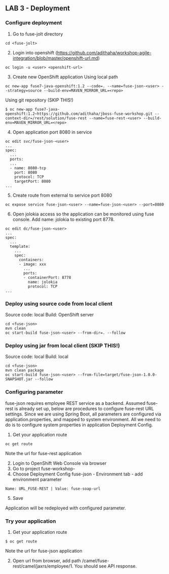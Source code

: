 
## LAB 3 - Deployment

### Configure deployment

1. Go to fuse-jolt directory
```
cd <fuse-jolt>
```
2. Login into openshift (https://github.com/adithaha/workshop-agile-integration/blob/master/openshift-url.md)
```
oc login -u <user> <openshift-url>
```
3. Create new OpenShift application
Using local path
```
oc new-app fuse7-java-openshift:1.2 --code=. --name=fuse-json-<user> --strategy=source --build-env=MAVEN_MIRROR_URL=<repo>
```

Using git repository (SKIP THIS!)
```
$ oc new-app fuse7-java-openshift:1.2~https://github.com/adithaha/jboss-fuse-workshop.git --context-dir=/rest/solution/fuse-rest --name=fuse-rest-<user> --build-env=MAVEN_MIRROR_URL=<repo>
```

4. Open application port 8080 in service
```
oc edit svc/fuse-json-<user>
...
spec:
  ...
  ports:
  ...
  - name: 8080-tcp
    port: 8080
    protocol: TCP
    targetPort: 8080
...
```
5. Create route from external to service port 8080
```
oc expose service fuse-json-<user> --name=fuse-json-<user> --port=8080
```

6. Open jolokia access so the application can be monitored using fuse console. Add name: jolokia to existing port 8778.
```
oc edit dc/fuse-json-<user>
...
spec:
  ...
  template:
    ...
    spec:
      containers:
      - image: xxx
        ...
        ports:
        - containerPort: 8778
          name: jolokia
          protocol: TCP
...
```

### Deploy using source code from local client
Source code: local
Build: OpenShift server
```
cd <fuse-json>
mvn clean
oc start-build fuse-json-<user> --from-dir=. --follow
```

### Deploy using jar from local client (SKIP THIS!)
Source code: local
Build: local
```
cd <fuse-json>
mvn clean package
oc start-build fuse-json-<user> --from-file=target/fuse-json-1.0.0-SNAPSHOT.jar --follow
```

### Configuring parameter
fuse-json requires employee REST service as a backend. Assumed fuse-rest is already set up, below are procedures to configure fuse-rest URL settings. Since we are using Spring Boot, all parameters are configured via application.properties, and mapped to system environment. All we need to do is to configure system properties in application Deployment Config.

1. Get your application route
```
oc get route
```
Note the url for fuse-rest application 

2. Login to OpenShift Web Console via browser <openshift-url>
3. Go to project fuse-workshop-<user>
4. Choose Deployment Config fuse-json - Environment tab - add environment parameter
  ```
  Name: URL_FUSE-REST | Value: fuse-soap-url
  ```
5. Save
  
Application will be redeployed with configured parameter.

### Try your application

1. Get your application route
```
$ oc get route
```
Note the url for fuse-json application 

2. Open url from browser, add path /camel/fuse-rest/camel/jaxrs/employee/1. You should see API response.
